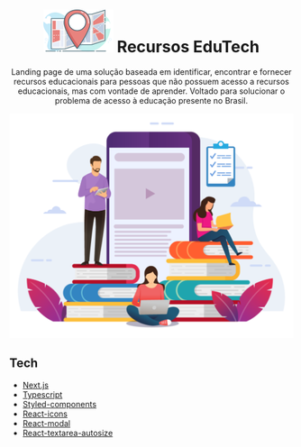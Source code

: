 <div align="center">
  <h1>
    <img src=".github/logo.svg" alt="Logo">
    Recursos EduTech
  </h1>
  <p>
    Landing page de uma solução baseada em identificar, encontrar e fornecer recursos educacionais para pessoas que não possuem acesso a recursos educacionais, mas com vontade de aprender. Voltado para solucionar o problema de acesso à educação presente no Brasil.
  </p>
  <img src=".github/cover.svg" alt="Cover">
</div>

## Tech

- [Next.js][next]
- [Typescript][typescript]
- [Styled-components][styled]
- [React-icons][react_icons]
- [React-modal][react_modal]
- [React-textarea-autosize][react_textarea]

[next]: https://nextjs.org
[typescript]: https://www.typescriptlang.org
[styled]: https://styled-components.com
[react_icons]: https://react-icons.github.io/react-icons
[react_modal]: https://www.npmjs.com/package/react-modal
[react_textarea]: https://www.npmjs.com/package/react-textarea-autosize
